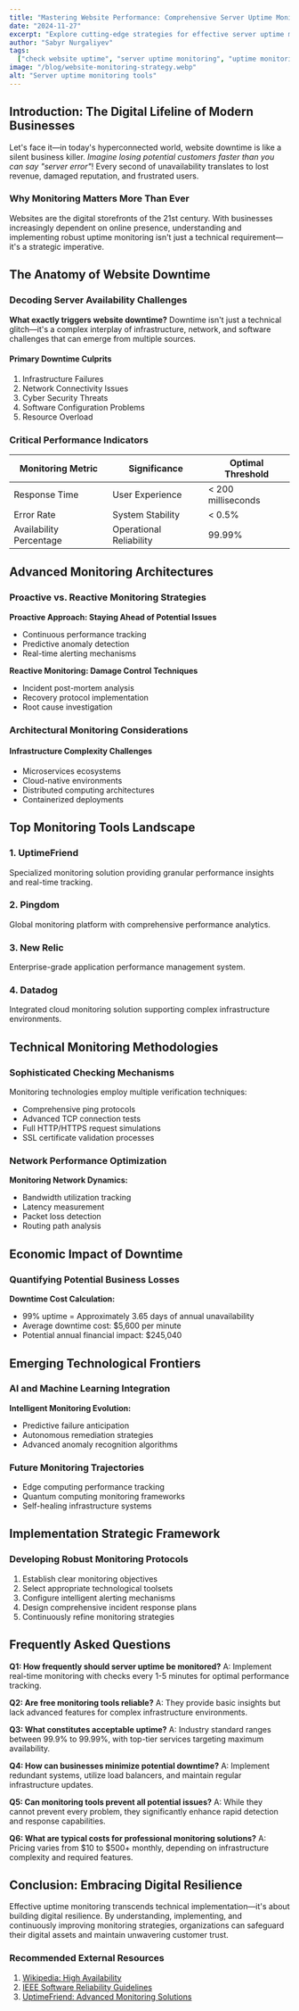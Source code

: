 ```yaml
---
title: "Mastering Website Performance: Comprehensive Server Uptime Monitoring Techniques"
date: "2024-11-27"
excerpt: "Explore cutting-edge strategies for effective server uptime monitoring, uncovering powerful tools and techniques to maintain optimal website performance and reliability."
author: "Sabyr Nurgaliyev"
tags:
  ["check website uptime", "server uptime monitoring", "uptime monitoring tools"]
image: "/blog/website-monitoring-strategy.webp"
alt: "Server uptime monitoring tools"
---
```


## Introduction: The Digital Lifeline of Modern Businesses

Let's face it—in today's hyperconnected world, website downtime is like a silent business killer. *Imagine losing potential customers faster than you can say "server error"*! Every second of unavailability translates to lost revenue, damaged reputation, and frustrated users.

### Why Monitoring Matters More Than Ever

Websites are the digital storefronts of the 21st century. With businesses increasingly dependent on online presence, understanding and implementing robust uptime monitoring isn't just a technical requirement—it's a strategic imperative.

## The Anatomy of Website Downtime

### Decoding Server Availability Challenges

**What exactly triggers website downtime?**
Downtime isn't just a technical glitch—it's a complex interplay of infrastructure, network, and software challenges that can emerge from multiple sources.

#### Primary Downtime Culprits
1. Infrastructure Failures
2. Network Connectivity Issues
3. Cyber Security Threats
4. Software Configuration Problems
5. Resource Overload

### Critical Performance Indicators

| Monitoring Metric | Significance | Optimal Threshold |
|------------------|--------------|-------------------|
| Response Time | User Experience | < 200 milliseconds |
| Error Rate | System Stability | < 0.5% |
| Availability Percentage | Operational Reliability | 99.99% |

## Advanced Monitoring Architectures

### Proactive vs. Reactive Monitoring Strategies

**Proactive Approach: Staying Ahead of Potential Issues**
- Continuous performance tracking
- Predictive anomaly detection
- Real-time alerting mechanisms

**Reactive Monitoring: Damage Control Techniques**
- Incident post-mortem analysis
- Recovery protocol implementation
- Root cause investigation

### Architectural Monitoring Considerations

#### Infrastructure Complexity Challenges
- Microservices ecosystems
- Cloud-native environments
- Distributed computing architectures
- Containerized deployments

## Top Monitoring Tools Landscape

### 1. UptimeFriend
Specialized monitoring solution providing granular performance insights and real-time tracking.

### 2. Pingdom
Global monitoring platform with comprehensive performance analytics.

### 3. New Relic
Enterprise-grade application performance management system.

### 4. Datadog
Integrated cloud monitoring solution supporting complex infrastructure environments.

## Technical Monitoring Methodologies

### Sophisticated Checking Mechanisms

Monitoring technologies employ multiple verification techniques:
- Comprehensive ping protocols
- Advanced TCP connection tests
- Full HTTP/HTTPS request simulations
- SSL certificate validation processes

### Network Performance Optimization

**Monitoring Network Dynamics:**
- Bandwidth utilization tracking
- Latency measurement
- Packet loss detection
- Routing path analysis

## Economic Impact of Downtime

### Quantifying Potential Business Losses

**Downtime Cost Calculation:**
- 99% uptime = Approximately 3.65 days of annual unavailability
- Average downtime cost: $5,600 per minute
- Potential annual financial impact: $245,040

## Emerging Technological Frontiers

### AI and Machine Learning Integration

**Intelligent Monitoring Evolution:**
- Predictive failure anticipation
- Autonomous remediation strategies
- Advanced anomaly recognition algorithms

### Future Monitoring Trajectories
- Edge computing performance tracking
- Quantum computing monitoring frameworks
- Self-healing infrastructure systems

## Implementation Strategic Framework

### Developing Robust Monitoring Protocols

1. Establish clear monitoring objectives
2. Select appropriate technological toolsets
3. Configure intelligent alerting mechanisms
4. Design comprehensive incident response plans
5. Continuously refine monitoring strategies

## Frequently Asked Questions

**Q1: How frequently should server uptime be monitored?**
A: Implement real-time monitoring with checks every 1-5 minutes for optimal performance tracking.

**Q2: Are free monitoring tools reliable?**
A: They provide basic insights but lack advanced features for complex infrastructure environments.

**Q3: What constitutes acceptable uptime?**
A: Industry standard ranges between 99.9% to 99.99%, with top-tier services targeting maximum availability.

**Q4: How can businesses minimize potential downtime?**
A: Implement redundant systems, utilize load balancers, and maintain regular infrastructure updates.

**Q5: Can monitoring tools prevent all potential issues?**
A: While they cannot prevent every problem, they significantly enhance rapid detection and response capabilities.

**Q6: What are typical costs for professional monitoring solutions?**
A: Pricing varies from $10 to $500+ monthly, depending on infrastructure complexity and required features.

## Conclusion: Embracing Digital Resilience

Effective uptime monitoring transcends technical implementation—it's about building digital resilience. By understanding, implementing, and continuously improving monitoring strategies, organizations can safeguard their digital assets and maintain unwavering customer trust.

### Recommended External Resources
1. [Wikipedia: High Availability](https://en.wikipedia.org/wiki/High_availability)
2. [IEEE Software Reliability Guidelines](https://standards.ieee.org/industry-connections/ec/autonomous-systems/)
3. [UptimeFriend: Advanced Monitoring Solutions](https://uptimefriend.com/)